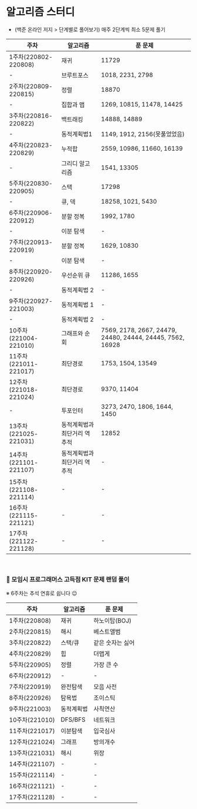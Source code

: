 # 알고리즘 스터디
-  (백준 온라인 저지 > 단계별로 풀어보기) 매주 2단계씩 최소 5문제 풀기 


| 주차 | 알고리즘 | 푼 문제 |
| ---- | ----- | ----- |
| 1주차(220802-220808) | 재귀 | 11729 |
| - | 브루트포스 | 1018, 2231, 2798 |
| 2주차(220809-220815) | 정렬 | 18870 |
| - | 집합과 맵 | 1269, 10815, 11478, 14425 |
| 3주차(220816-220822) | 백트래킹 | 14888, 14889 |
| - | 동적계획법1 | 1149, 1912, 2156(못풀었었음) |
| 4주차(220823-220829) | 누적합 | 2559, 10986, 11660, 16139 |
| - | 그리디 알고리즘 | 1541, 13305 |
| 5주차(220830-220905) | 스택 | 17298 |
| - | 큐, 덱 | 18258, 1021, 5430 |
| 6주차(220906-220912) | 분할 정복 | 1992, 1780 |
| - | 이분 탐색 | - |
| 7주차(220913-220919) | 분할 정복 | 1629, 10830 |
| - | 이분 탐색 | - |
| 8주차(220920-220926) | 우선순위 큐 | 11286, 1655 |
| - | 동적계획법 2 | - |
| 9주차(220927-221003) | 동적계획법 1 | - |
| - | 동적계획법 2 | - |
| 10주차(221004-221010) | 그래프와 순회 | 7569, 2178, 2667, 24479, 24480, 24444, 24445, 7562, 16928 |
| 11주차(221011-221017) | 최단경로 | 1753, 1504, 13549 |
| 12주차(221018-221024) | 최단경로 | 9370, 11404 |
| - | 투포인터 | 3273, 2470, 1806, 1644, 1450 |
| 13주차(221025-221031) | 동적계획법과 최단거리 역추적 | 12852 |
| 14주차(221101-221107) | 동적계획법과 최단거리 역추적 | - |
| 15주차(221108-221114) | - | - |
| 16주차(221115-221121) | - | - |
| 17주차(221122-221128) | - | - |


<br>

### 🥕 모임시 프로그래머스 고득점 KIT 문제 랜덤 풀이

※ 6주차는 추석 연휴로 쉽니다 😉

| 주차 | 알고리즘 | 푼 문제 |
| ---- | ----- | ----- |
| 1주차(220808) | 재귀 | 하노이탑(BOJ) |
| 2주차(220815) | 해시 | 베스트앨범 |
| 3주차(220822) | 스택/큐 | 같은 숫자는 싫어 |
| 4주차(220829) | 힙  | 더맵게 |
| 5주차(220905) | 정렬 | 가장 큰 수 |
| 6주차(220912) | - | - |
| 7주차(220919) | 완전탐색 | 모음 사전 |
| 8주차(220926) | 탐욕법 | 조이스틱 |
| 9주차(221003) | 동적계획법 | 사칙연산 |
| 10주차(221010) | DFS/BFS | 네트워크 |
| 11주차(221017) | 이분탐색 | 입국심사 |
| 12주차(221024) | 그래프 | 방의개수 |
| 13주차(221031) | 해시 | 위장 |
| 14주차(221107) | - | - |
| 15주차(221114) | - | - |
| 16주차(221121) | - | - |
| 17주차(221128) | - | - |